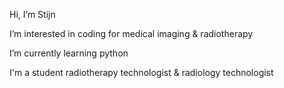 Hi, I’m Stijn

I’m interested in coding for medical imaging & radiotherapy

I’m currently learning python

I'm a student radiotherapy technologist & radiology technologist
